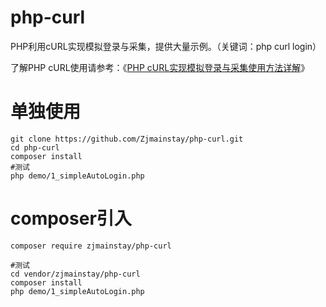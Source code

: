 # php-curl
PHP利用cURL实现模拟登录与采集，提供大量示例。（关键词：php curl login） 

了解PHP cURL使用请参考：《[PHP cURL实现模拟登录与采集使用方法详解](http://www.zjmainstay.cn/php-curl)》

# 单独使用
```
git clone https://github.com/Zjmainstay/php-curl.git
cd php-curl
composer install
#测试
php demo/1_simpleAutoLogin.php
```

# composer引入
```
composer require zjmainstay/php-curl

#测试
cd vendor/zjmainstay/php-curl
composer install
php demo/1_simpleAutoLogin.php
```


